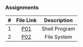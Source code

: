### Assignments ###

| #  |  File Link  | Description  |
|:--:|:-----------:|:------------:|
| 1| [P01](https://github.com/jonscales/5143-opsys-102/tree/main/Assignments/P01)| Shell Program|
|2| [P02](https://github.com/jonscales/5143-opsys-102/tree/main/Assignments/P02) |File System |
